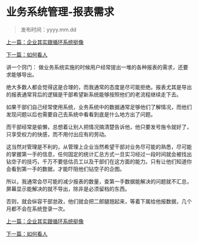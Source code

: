 # 业务系统管理-报表需求
>
>发布时间：yyyy.mm.dd

[上一篇：企业其实跟循环系统挺像](/work/article10)

[下一篇：如何看人](/work/article12)

讲一个窍门： 做业务系统实施的时候用户经常提出一堆的各种报表的需求，还要求能够导出。 

绝大多数人都会觉得这是合理的，而我通常的态度是尽可能拒绝。报表尤其是导出的报表通常背后的逻辑是干部希望新系统能够按照他们的老流程继续走下去。 

如果干部们自己经常使用系统，业务系统中的数据通常足够他们了解情况，而他们发现问题以后也需要自己去系统中看看到底是什么地方出了问题。 

而干部经常是偷懒，总想着让别人把情况搞清楚告诉他，他只要发号施令就好了，只享受权力的快感，而不用付出应有的劳动。 

这当然对管理是不利的，从管理上企业当然希望干部对业务尽可能的熟悉，尽可能的掌握第一手的信息，任何固定的统计汇总方式一旦实习经过一段时间就会被找出钻空子的技巧，千万不要低估员工以及干部们在这方面的能力。只有让他们知道你会看到第一手的数据，才能吓阻他们钻空子的企图。 

所以，我通常会尽可能的减少报表的数量，查第一手数据能解决的问题就不汇总，屏幕显示能解决的就不导出，除非是必须留档的东西。 

否则，就会纵容干部怠政，他们就会把二郎腿翘起来，等着下属给他报数据，几个月都不会在系统登录一次。

[上一篇：企业其实跟循环系统挺像](/work/article10)

[下一篇：如何看人](/work/article12)


















​     











